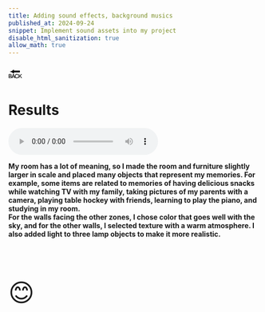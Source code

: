 ```yaml
---
title: Adding sound effects, background musics
published_at: 2024-09-24
snippet: Implement sound assets into my project
disable_html_sanitization: true
allow_math: true
---
```



<a href="https://julienoh000-dms1-blog-83.deno.dev/" style="text-decoration: none; color: black;"><span style="font-size: 30px;">🔙</span></a>


# Results

 <audio controls>
        <source src="sanc.wav" type="audio/wav">
        Your browser does not support the audio tag.
    </audio>


**My room has a lot of meaning, so I made the room and furniture slightly larger in scale and placed many objects that represent my memories. For example, some items are related to memories of having delicious snacks while watching TV with my family, taking pictures of my parents with a camera, playing table hockey with friends, learning to play the piano, and studying in my room.<br> For the walls facing the other zones, I chose color that goes well with the sky, and for the other walls, I selected texture with a warm atmosphere. I also added light to three lamp objects to make it more realistic.**

<br>
<br>
<br>


<span style="font-size: 50px;">😊</span>